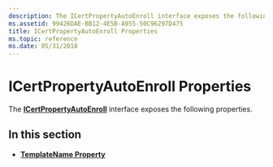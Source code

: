 ```yaml
---
description: The ICertPropertyAutoEnroll interface exposes the following properties.
ms.assetid: 99426DAE-BB12-4E5B-A955-50C96297D475
title: ICertPropertyAutoEnroll Properties
ms.topic: reference
ms.date: 05/31/2018
---
```


# ICertPropertyAutoEnroll Properties

The [**ICertPropertyAutoEnroll**](/windows/desktop/api/CertEnroll/nn-certenroll-icertpropertyautoenroll) interface exposes the following properties.

## In this section

-   [**TemplateName Property**](/windows/desktop/api/CertEnroll/nf-certenroll-icertpropertyautoenroll-get_templatename)

 

 



